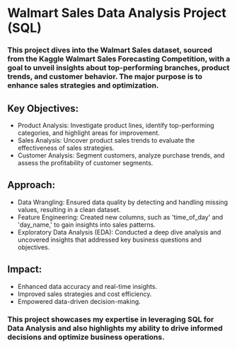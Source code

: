 # Walmart Sales Data Analysis Project (SQL)

### This project dives into the Walmart Sales dataset, sourced from the Kaggle Walmart Sales Forecasting Competition, with a goal to unveil insights about top-performing branches, product trends, and customer behavior. The major purpose is to enhance sales strategies and optimization.

## Key Objectives:
* Product Analysis: Investigate product lines, identify top-performing categories, and highlight areas for improvement.
* Sales Analysis: Uncover product sales trends to evaluate the effectiveness of sales strategies.
* Customer Analysis: Segment customers, analyze purchase trends, and assess the profitability of customer segments.

## Approach:
* Data Wrangling: Ensured data quality by detecting and handling missing values, resulting in a clean dataset.
* Feature Engineering: Created new columns, such as 'time_of_day' and 'day_name,' to gain insights into sales patterns.
* Exploratory Data Analysis (EDA): Conducted a deep dive analysis and uncovered insights that addressed key business questions and objectives.

## Impact:
* Enhanced data accuracy and real-time insights.
* Improved sales strategies and cost efficiency.
* Empowered data-driven decision-making.

### This project showcases my expertise in leveraging SQL for Data Analysis and also highlights my ability to drive informed decisions and optimize business operations.

